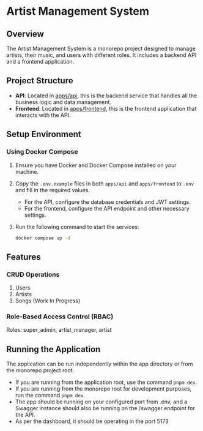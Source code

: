 # Artist Management System

## Overview

The Artist Management System is a monorepo project designed to manage artists, their music, and users with different roles. It includes a backend API and a frontend application.

## Project Structure

- **API**: Located in [apps/api](apps/api), this is the backend service that handles all the business logic and data management.
- **Frontend**: Located in [apps/frontend](apps/frontend), this is the frontend application that interacts with the API.

## Setup Environment

### Using Docker Compose

1. Ensure you have Docker and Docker Compose installed on your machine.
2. Copy the `.env.example` files in both `apps/api` and `apps/frontend` to `.env` and fill in the required values.
   - For the API, configure the database credentials and JWT settings.
   - For the frontend, configure the API endpoint and other necessary settings.
3. Run the following command to start the services:

   ```sh
   docker compose up -d
   ```

## Features

### CRUD Operations

1. Users
2. Artists
3. Songs (Work In Progress)

### Role-Based Access Control (RBAC)

Roles: super_admin, artist_manager, artist

## Running the Application

The application can be run independently within the app directory or from the monorepo project root.

- If you are running from the application root, use the command `pnpm dev`.
- If you are running from the monorepo root for development purposes, run the command `pnpm dev`.
- The app should be running on your configured port from .env, and a Swagger instance should also be running on the /swagger endpoint for the API.
- As per the dashboard, it should be operating in the port 5173
